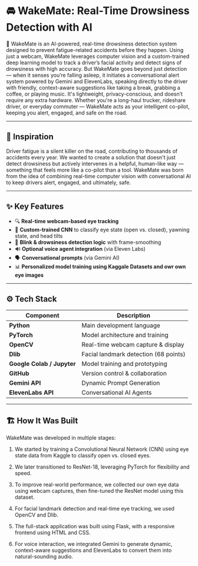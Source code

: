# 🚘 WakeMate: Real-Time Drowsiness Detection with AI

🚗 WakeMate is an AI-powered, real-time drowsiness detection system designed to prevent fatigue-related accidents before they happen. Using just a webcam, WakeMate leverages computer vision and a custom-trained deep learning model to track a driver’s facial activity and detect signs of drowsiness with high accuracy. But WakeMate goes beyond just detection — when it senses you’re falling asleep, it initiates a conversational alert system powered by Gemini and ElevenLabs, speaking directly to the driver with friendly, context-aware suggestions like taking a break, grabbing a coffee, or playing music. It's lightweight, privacy-conscious, and doesn’t require any extra hardware. Whether you're a long-haul trucker, rideshare driver, or everyday commuter — WakeMate acts as your intelligent co-pilot, keeping you alert, engaged, and safe on the road.

---

## 🧠 Inspiration

Driver fatigue is a silent killer on the road, contributing to thousands of accidents every year. We wanted to create a solution that doesn't just detect drowsiness but actively intervenes in a helpful, human-like way — something that feels more like a co-pilot than a tool. WakeMate was born from the idea of combining real-time computer vision with conversational AI to keep drivers alert, engaged, and ultimately, safe.

---

## ✨ Key Features

- 🔍 **Real-time webcam-based eye tracking**
- 🧠 **Custom-trained CNN** to classify eye state (open vs. closed), yawning state, and head tilts
- 🧪 **Blink & drowsiness detection logic** with frame-smoothing
- 🔊 **Optional voice agent integration** (via Eleven Labs)
- 🗣️ **Conversational prompts** (via Gemini AI)
- 📊 **Personalized model training using Kaggale Datasets and owr own eye images**

---

## ⚙️ Tech Stack

| Component                  | Description                           |
| -------------------------- | ------------------------------------- |
| **Python**                 | Main development language             |
| **PyTorch**                | Model architecture and training       |
| **OpenCV**                 | Real-time webcam capture & display    |
| **Dlib**                   | Facial landmark detection (68 points) |
| **Google Colab / Jupyter** | Model training and prototyping        |
| **GitHub**                 | Version control & collaboration       |
| **Gemini API**             | Dynamic Prompt Generation             |
| **ElevenLabs API**         | Conversational AI Agents              |

---

## 🏗️ How It Was Built

WakeMate was developed in multiple stages:

1. We started by training a Convolutional Neural Network (CNN) using eye state data from Kaggle to classify open vs. closed eyes.

2. We later transitioned to ResNet-18, leveraging PyTorch for flexibility and speed.

3. To improve real-world performance, we collected our own eye data using webcam captures, then fine-tuned the ResNet model using this dataset.

4. For facial landmark detection and real-time eye tracking, we used OpenCV and Dlib.

5. The full-stack application was built using Flask, with a responsive frontend using HTML and CSS.

6. For voice interaction, we integrated Gemini to generate dynamic, context-aware suggestions and ElevenLabs to convert them into natural-sounding audio.
